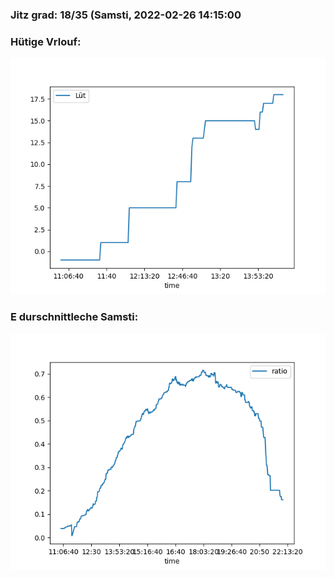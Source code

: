 ### Jitz grad: 18/35 (Samsti, 2022-02-26 14:15:00

### Hütige Vrlouf:
![Graph](Today.png)

### E durschnittleche Samsti:
![Graph](Samsti.png)